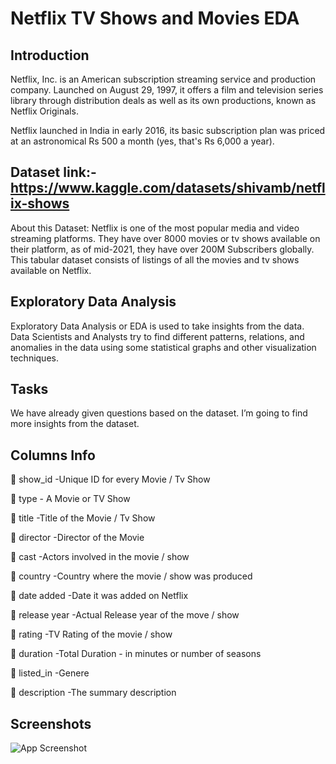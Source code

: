 
# Netflix TV Shows and Movies EDA

## Introduction
Netflix, Inc. is an American subscription streaming service and production company. Launched on August 29, 1997, it offers a film and television series library through distribution deals as well as its own productions, known as Netflix Originals.

Netflix launched in India in early 2016, its basic subscription plan was priced at an astronomical Rs 500 a month (yes, that's Rs 6,000 a year).

## Dataset link:-https://www.kaggle.com/datasets/shivamb/netflix-shows

About this Dataset: Netflix is one of the most popular media and video streaming platforms. They have over 8000 movies or tv shows available on their platform, as of mid-2021, they have over 200M Subscribers globally. This tabular dataset consists of listings of all the movies and tv shows available on Netflix.

## Exploratory Data Analysis
Exploratory Data Analysis or EDA is used to take insights from the data. Data Scientists and Analysts try to find different patterns, relations, and anomalies in the data using some statistical graphs and other visualization techniques.

## Tasks 
We have already given questions based on the dataset. I’m going to find more insights from the dataset.

## Columns Info

	show_id -Unique ID for every Movie / Tv Show

	type - A Movie or TV Show

	title -Title of the Movie / Tv Show

	director -Director of the Movie

	cast -Actors involved in the movie / show

	country -Country where the movie / show was produced

	date added -Date it was added on Netflix

	release year -Actual Release year of the move / show

	rating -TV Rating of the movie / show

	duration -Total Duration - in minutes or number of seasons

	listed_in -Genere

	description -The summary description



## Screenshots

![App Screenshot](https://www.eldiario.net/portal/wp-content/uploads/2021/11/8-A..jpg)

